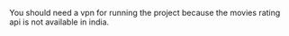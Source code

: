 You should need a vpn for running the project because the movies rating api is not available in india.
